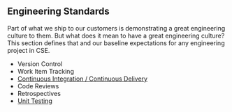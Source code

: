 ## Engineering Standards

Part of what we ship to our customers is demonstrating a great engineering culture to them. But what does it mean to have a great engineering culture? This section defines that and our baseline expectations for any engineering project in CSE.

*   Version Control
*   Work Item Tracking
*   [Continuous Integration / Continuous Delivery](../Engineering/cicd.md)
*   Code Reviews
*   Retrospectives
*   [Unit Testing](./UnitTesting.md)
